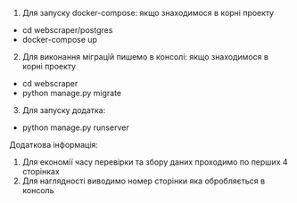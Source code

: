 1. Для запуску docker-compose: якщо знаходимося в корні проекту 
- cd webscraper/postgres
- docker-compose up

2. Для виконання міграцій пишемо в консолі: якщо знаходимося в корні проекту
- cd webscraper
- python manage.py migrate

3. Для запуску додатка:
- python manage.py runserver

Додаткова інформація:
1. Для економії часу перевірки та збору даних проходимо по перших 4 сторінках
2. Для наглядності виводимо номер сторінки яка обробляється в консоль